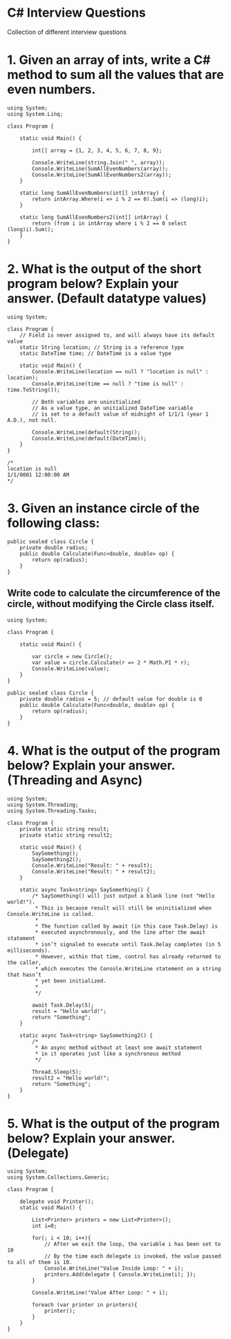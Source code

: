 # C# Interview Questions
Collection of different interview questions


# 1. Given an array of ints, write a C# method to sum all the values that are even numbers.

    using System;
    using System.Linq;

    class Program {

        static void Main() {

            int[] array = {1, 2, 3, 4, 5, 6, 7, 8, 9};

            Console.WriteLine(string.Join(" ", array));
            Console.WriteLine(SumAllEvenNumbers(array));
            Console.WriteLine(SumAllEvenNumbers2(array));
        }

        static long SumAllEvenNumbers(int[] intArray) {
            return intArray.Where(i => i % 2 == 0).Sum(i => (long)i);
        }

        static long SumAllEvenNumbers2(int[] intArray) {
            return (from i in intArray where i % 2 == 0 select (long)i).Sum();
        }
    }


# 2. What is the output of the short program below? Explain your answer. (Default datatype values)

    using System;

    class Program {
        // Field is never assigned to, and will always have its default value
        static String location; // String is a reference type
        static DateTime time; // DateTime is a value type

        static void Main() {
            Console.WriteLine(location == null ? "location is null" : location);
            Console.WriteLine(time == null ? "time is null" : time.ToString());

            // Both variables are uninitialized
            // As a value type, an unitialized DateTime variable 
            // is set to a default value of midnight of 1/1/1 (year 1 A.D.), not null.

            Console.WriteLine(default(String));
            Console.WriteLine(default(DateTime));
        }
    }
    
    /*
    location is null
    1/1/0001 12:00:00 AM
    */


# 3. Given an instance circle of the following class:

    public sealed class Circle {
        private double radius;
        public double Calculate(Func<double, double> op) {
            return op(radius);
        }
    }

## Write code to calculate the circumference of the circle, without modifying the Circle class itself.

    using System;

    class Program {

        static void Main() {

            var circle = new Circle();
            var value = circle.Calculate(r => 2 * Math.PI * r);
            Console.WriteLine(value);
        }
    }

    public sealed class Circle {
        private double radius = 5; // default value for double is 0
        public double Calculate(Func<double, double> op) {
            return op(radius);
        }
    }
    

# 4. What is the output of the program below? Explain your answer. (Threading and Async)


    using System;
    using System.Threading;
    using System.Threading.Tasks;

    class Program {
        private static string result;
        private static string result2;

        static void Main() {
            SaySomething();
            SaySomething2();
            Console.WriteLine("Result: " + result);
            Console.WriteLine("Result: " + result2);
        }

        static async Task<string> SaySomething() {
            /* SaySomething() will just output a blank line (not "Hello world!").
             * This is because result will still be uninitialized when Console.WriteLine is called.
             *  
             * The function called by await (in this case Task.Delay) is
             * executed asynchronously, and the line after the await statement
             * isn’t signaled to execute until Task.Delay completes (in 5 milliseconds).
             * However, within that time, control has already returned to the caller,
             * which executes the Console.WriteLine statement on a string that hasn’t
             * yet been initialized.
             *
             */

            await Task.Delay(5);
            result = "Hello world!";
            return "Something";
        }

        static async Task<string> SaySomething2() {
            /*
             * An async method without at least one await statement
             * in it operates just like a synchronous method
             */

            Thread.Sleep(5);
            result2 = "Hello world!";
            return "Something";
        }
    }


# 5. What is the output of the program below? Explain your answer. (Delegate)


    using System;
    using System.Collections.Generic;

    class Program {

        delegate void Printer();
        static void Main() {

            List<Printer> printers = new List<Printer>();
            int i=0;

            for(; i < 10; i++){
                // After we exit the loop, the variable i has been set to 10
                // By the time each delegate is invoked, the value passed to all of them is 10.
                Console.WriteLine("Value Inside Loop: " + i);
                printers.Add(delegate { Console.WriteLine(i); });
            }

            Console.WriteLine("Value After Loop: " + i);

            foreach (var printer in printers){
                printer();
            }
        }
    }
